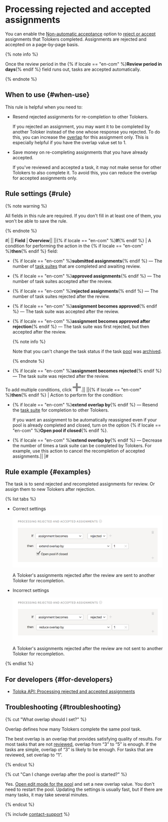 # Processing rejected and accepted assignments

You can enable the [Non-automatic acceptance](offline-accept.md) option to [reject or accept](accept.md) assignments that Tolokers completed. Assignments are rejected and accepted on a page-by-page basis.

{% note info %}

Once the review period in the {% if locale == "en-com" %}**Review period in days**{% endif %} field runs out, tasks are accepted automatically.

{% endnote %}

## When to use {#when-use}

This rule is helpful when you need to:
- Resend rejected assignments for re-completion to other Tolokers.

    If you rejected an assignment, you may want it to be completed by another Toloker instead of the one whose response you rejected. To do this, you can increase the [overlap](../../glossary.md#overlap) for this assignment only. This is especially helpful if you have the overlap value set to 1.

- Save money on re-completing assignments that you have already accepted.

    If you've reviewed and accepted a task, it may not make sense for other Tolokers to also complete it. To avoid this, you can reduce the overlap for accepted assignments only.

## Rule settings {#rule}

{% note warning %}

All fields in this rule are required. If you don't fill in at least one of them, you won't be able to save the rule.

{% endnote %}

#|
|| **Field**  | **Overview**||
||{% if locale == "en-com" %}**If**{% endif %} | A condition for performing the action in the {% if locale == "en-com" %}**then**{% endif %} field:

- {% if locale == "en-com" %}**submitted assignments**{% endif %} — The number of [task suites](../../glossary.md#task-suite) that are completed and awaiting review.

- {% if locale == "en-com" %}**approved assignments**{% endif %} — The number of task suites accepted after the review.

- {% if locale == "en-com" %}**rejected assignments**{% endif %} — The number of task suites rejected after the review.

- {% if locale == "en-com" %}**assignment becomes approved**{% endif %} — The task suite was accepted after the review.

- {% if locale == "en-com" %}**assignment becomes approved after rejection**{% endif %} — The task suite was first rejected, but then accepted after the review.

    {% note info %}

    Note that you can't change the task status if the task [pool](../../glossary.md#pool) was [archived](pool-archive.md).

    {% endnote %}

- {% if locale == "en-com" %}**assignment becomes rejected**{% endif %} — The task suite was rejected after the review.

To add multiple conditions, click ![](../_images/add.svg).||
||{% if locale == "en-com" %}**then**{% endif %} | Action to perform for the condition:

- {% if locale == "en-com" %}**extend overlap by**{% endif %} — Resend the [task suite](../../glossary.md#task-suite) for completion to other Tolokers.

    If you want an assignment to be automatically reassigned even if your pool is already completed and closed, turn on the option {% if locale == "en-com" %}**Open pool if closed**{% endif %}.

- {% if locale == "en-com" %}**extend overlap by**{% endif %} — Decrease the number of times a task suite can be completed by Tolokers. For example, use this action to cancel the recompletion of accepted assignments.||
|#

## Rule example {#examples}

The task is to send rejected and recompleted assignments for review. Or assign them to new Tolokers after rejection.

{% list tabs %}

- Correct settings

  ![](../_images/control-rules/reassessment-after-accepting/qcr-reassessment-after-accepting_example1.png)

  A Toloker's assignments rejected after the review are sent to another Toloker for recompletion.

- Incorrect settings

  ![](../_images/control-rules/reassessment-after-accepting/qcr-reassessment-after-accepting_example_2.png)

  A Toloker's assignments rejected after the review are not sent to another Toloker for recompletion.

{% endlist %}

## For developers {#for-developers}

- [Toloka API: Processing rejected and accepted assignments](../../api/concepts/reassessment.md)

## Troubleshooting {#troubleshooting}

{% cut "What overlap should I set?" %}

Overlap defines how many Tolokers complete the same pool task.

The best overlap is an overlap that provides satisfying quality of results. For most tasks that are not [reviewed](../../glossary.md#assignment-review), overlap from “3” to “5” is enough. If the tasks are simple, overlap of “3” is likely to be enough. For tasks that are reviewed, set overlap to “1”.

{% endcut %}

{% cut "Can I change overlap after the pool is started?" %}

Yes. [Open edit mode for the pool](pool-edit.md) and set a new overlap value. You don't need to restart the pool. Updating the settings is usually fast, but if there are many tasks, it may take several minutes.

{% endcut %}


{% include [contact-support](../_includes/contact-support.md) %}
